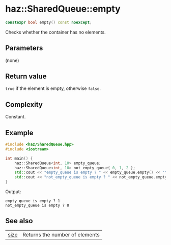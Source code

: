 # **haz::SharedQueue::empty**

```cpp
constexpr bool empty() const noexcept;
```

Checks whether the container has no elements.

## Parameters
(none)

## Return value
`true` if the element is empty, otherwise `false`.

## Complexity
Constant.

## Example

```cpp
#include <haz/SharedQueue.hpp>
#include <iostream>

int main() {
    haz::SharedQueue<int, 10> empty_queue;
    haz::SharedQueue<int, 10> not_empty_queue{ 0, 1, 2 };
    std::cout << "empty_queue is empty ? " << empty_queue.empty() << '\n';
    std::cout << "not_empty_queue is empty ? " << not_empty_queue.empty() << '\n';
}
```
Output:
```
empty_queue is empty ? 1
not_empty_queue is empty ? 0
```

## See also
|||
| ---:| --- |
| [size](size.md) | Returns the number of elements |
